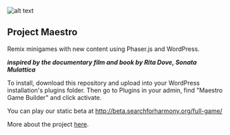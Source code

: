 ![alt text](http://beta.searchforharmony.org/wp-content/uploads/2017/04/image1.png "The Search for Harmony")
## Project Maestro
Remix minigames with new content using Phaser.js and WordPress.

**_inspired by the documentary film and book by Rita Dove, Sonata Mulattica_**

To install, download this repository and upload into your WordPress installation's plugins folder. Then go to Plugins in your admin, find "Maestro Game Builder" and click activate.

You can play our static beta at http://beta.searchforharmony.org/full-game/

More about the project [here](https://thesearchforharmony.org).
